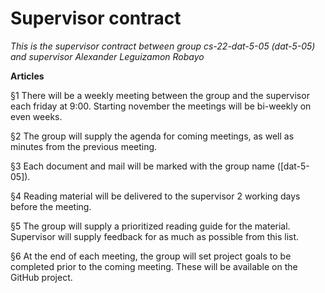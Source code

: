 # Supervisor contract

*This is the supervisor contract between group cs-22-dat-5-05 (dat-5-05) and supervisor Alexander Leguizamon Robayo*

**Articles**

§1 There will be a weekly meeting between the group and the supervisor each friday at 9:00. Starting november the meetings will be bi-weekly on even weeks.

§2 The group will supply the agenda for coming meetings, as well as minutes from the previous meeting.

§3 Each document and mail will be marked with the group name ([dat-5-05]).

§4 Reading material will be delivered to the supervisor 2 working days before the meeting.

§5 The group will supply a prioritized reading guide for the material. Supervisor will supply feedback for as much as possible from this list.

§6 At the end of each meeting, the group will set project goals to be completed prior to the coming meeting. These will be available on the GitHub project.
